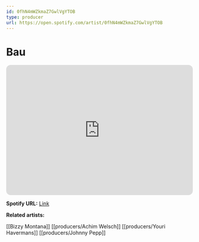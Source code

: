 ```yaml
---
id: 0fhN4mWZkmaZ7GwlVgYTOB
type: producer
url: https://open.spotify.com/artist/0fhN4mWZkmaZ7GwlVgYTOB
---
```

# Bau

<iframe style="border-radius:12px" src="https://open.spotify.com/embed/artist/0fhN4mWZkmaZ7GwlVgYTOB" width="100%" height="352" frameBorder="0" allowfullscreen="" allow="autoplay; clipboard-write; encrypted-media; fullscreen; picture-in-picture" loading="lazy"></iframe>

**Spotify URL:** [Link](https://open.spotify.com/artist/0fhN4mWZkmaZ7GwlVgYTOB)

**Related artists:**

[[Bizzy Montana]]
[[producers/Achim Welsch]]
[[producers/Youri Havermans]]
[[producers/Johnny Pepp]]
